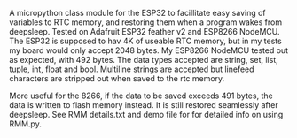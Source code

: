 A micropython class module for the ESP32 to facillitate easy saving of variables to RTC memory, and restoring them when a program wakes from deepsleep.
Tested on Adafruit ESP32 feather v2 and ESP8266 NodeMCU. The ESP32 is supposed to hav 4K of useable RTC memory, but in my tests my board would only accept 2048 bytes.
My ESP8266 NodeMCU tested out as expected, with 492 bytes.
The data types accepted are string, set, list, tuple, int, float and bool. Multiline strings are accepted but linefeed characters are stripped out when saved to the rtc memory.

More useful for the 8266, if the data to be saved exceeds 491 bytes, the data is written to flash memory instead. It is still restored seamlessly after deepsleep.
See RMM details.txt and demo file for for detailed info on using RMM.py.
